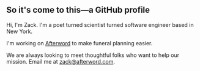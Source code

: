 ## So it's come to this—a GitHub profile

Hi, I'm Zack. I'm a poet turned scientist turned software engineer based in New York.

I'm working on [Afterword](https://afterword.com) to make funeral planning easier.

We are always looking to meet thoughtful folks who want to help our mission. Email me at zack@afterword.com.

